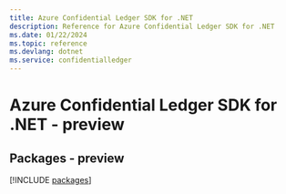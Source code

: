 ```yaml
---
title: Azure Confidential Ledger SDK for .NET
description: Reference for Azure Confidential Ledger SDK for .NET
ms.date: 01/22/2024
ms.topic: reference
ms.devlang: dotnet
ms.service: confidentialledger
---
```

# Azure Confidential Ledger SDK for .NET - preview
## Packages - preview
[!INCLUDE [packages](confidential-ledger-index.md)]